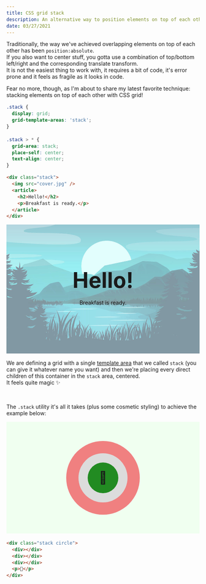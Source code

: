 ```yaml
---
title: CSS grid stack
description: An alternative way to position elements on top of each other by using grid instead of position:absolute
date: 03/27/2021
---
```


<style>
.stack {
  display: grid;
  grid-template-areas: "stack";
  aspect-ratio: 16/9;
  margin: 0 0 1rem;
}

.stack > * {
  grid-area: stack;
  place-self: center;
  text-align: center;
}

.stack img {
  width: 100%;
  opacity: 0.5;
}

.stack h2 {
  font-size: clamp(3.5rem, 5vw, 5rem);
  margin: 0 0 1rem;
}

.stack article {
  z-index: 1;
}

.circle {
  background: honeydew;
  padding: 0.5rem;
}

.circle > div {
  border-radius: 100%;
}

.circle .l {
  width: 12rem;
  height: 12rem;
  background-color: lightcoral;
}
.circle .m {
  width: 8rem;
  height: 8rem;
  background-color: gainsboro;
}
.circle .s {
  width: 5rem;
  height: 5rem;
  background-color: forestgreen;
}

.circle p {
  font-weight: 600;
  font-size: 2rem;
}
</style>

Traditionally, the way we've achieved overlapping elements on top of each other has been `position:absolute`.  
If you also want to center stuff, you gotta use a combination of top/bottom left/right and the corresponding translate transform.  
It is not the easiest thing to work with, it requires a bit of code, it's error prone and it feels as fragile as it looks in code.

Fear no more, though, as I'm about to share my latest favorite technique: stacking elements on top of each other with CSS grid!

```css
.stack {
  display: grid;
  grid-template-areas: 'stack';
}

.stack > * {
  grid-area: stack;
  place-self: center;
  text-align: center;
}
```

```html
<div class="stack">
  <img src="cover.jpg" />
  <article>
    <h2>Hello!</h2>
    <p>Breakfast is ready.</p>
  </article>
</div>
```

<div class="stack">
  <img src="assets/cover.jpg" alt="a cover image">
  <article>
    <h2>Hello!</h2>
    <p>Breakfast is ready.</p>
  </article>
</div>

We are defining a grid with a single [template area](https://developer.mozilla.org/en-US/docs/Web/CSS/grid-template-areas) that we called `stack` (you can give it whatever name you want) and then we're placing every direct children of this container in the `stack` area, centered.  
It feels quite magic ✨

<br />

The `.stack` utility it's all it takes (plus some cosmetic styling) to achieve the example below:

<div class="stack circle">
  <div class="l"></div>
  <div class="m"></div>
  <div class="s"></div>
  <p>💖</p>
</div>

```html
<div class="stack circle">
  <div></div>
  <div></div>
  <div></div>
  <p>💖</p>
</div>
```
